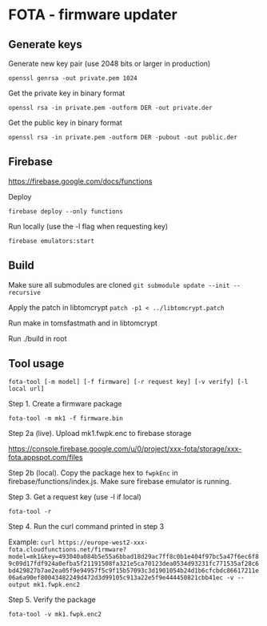 # FOTA - firmware updater


## Generate keys

Generate new key pair (use 2048 bits or larger in production)

`openssl genrsa -out private.pem 1024`

Get the private key in binary format

`openssl rsa -in private.pem -outform DER -out private.der`

Get the public key in binary format

`openssl rsa -in private.pem -outform DER -pubout -out public.der`


## Firebase

https://firebase.google.com/docs/functions

Deploy

`firebase deploy --only functions`

Run locally (use the -l flag when requesting key)

`firebase emulators:start`


## Build

Make sure all submodules are cloned `git submodule update --init --recursive`

Apply the patch in libtomcrypt `patch -p1 < ../libtomcrypt.patch`

Run make in tomsfastmath and in libtomcrypt

Run ./build in root


## Tool usage

`fota-tool [-m model] [-f firmware] [-r request key] [-v verify] [-l local url]`

Step 1. Create a firmware package

 `fota-tool -m mk1 -f firmware.bin`

Step 2a (live). Upload mk1.fwpk.enc to firebase storage

https://console.firebase.google.com/u/0/project/xxx-fota/storage/xxx-fota.appspot.com/files

Step 2b (local). Copy the package hex to `fwpkEnc` in firebase/functions/index.js. Make sure firebase emulator is running.

Step 3. Get a request key (use -l if local)

`fota-tool -r`

Step 4. Run the curl command printed in step 3

Example: `curl https://europe-west2-xxx-fota.cloudfunctions.net/firmware?model=mk1&key=493040a084b5e55a6bbad18d29ac7ff8c0b1e404f97bc5a47f6ec6f89c09d17fdf924a0efba5f21191508fa321e5ca70123dea0534d93231fc771535af28c6bd429827b7ae2ea05f9e94957f5c9f15b57093c3d1901054b24d1b6cfcbdc86617211e06a6a90ef80043482249d472d3d99105c913a22e5f9e444450821cbb41ec -v --output mk1.fwpk.enc2`

Step 5. Verify the package

`fota-tool -v mk1.fwpk.enc2`
